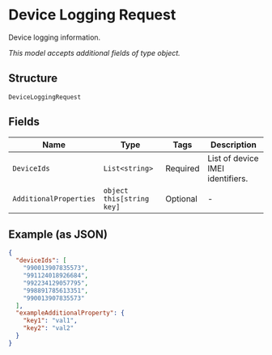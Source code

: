 
# Device Logging Request

Device logging information.

*This model accepts additional fields of type object.*

## Structure

`DeviceLoggingRequest`

## Fields

| Name | Type | Tags | Description |
|  --- | --- | --- | --- |
| `DeviceIds` | `List<string>` | Required | List of device IMEI identifiers. |
| `AdditionalProperties` | `object this[string key]` | Optional | - |

## Example (as JSON)

```json
{
  "deviceIds": [
    "990013907835573",
    "991124018926684",
    "992234129057795",
    "998891785613351",
    "990013907835573"
  ],
  "exampleAdditionalProperty": {
    "key1": "val1",
    "key2": "val2"
  }
}
```

